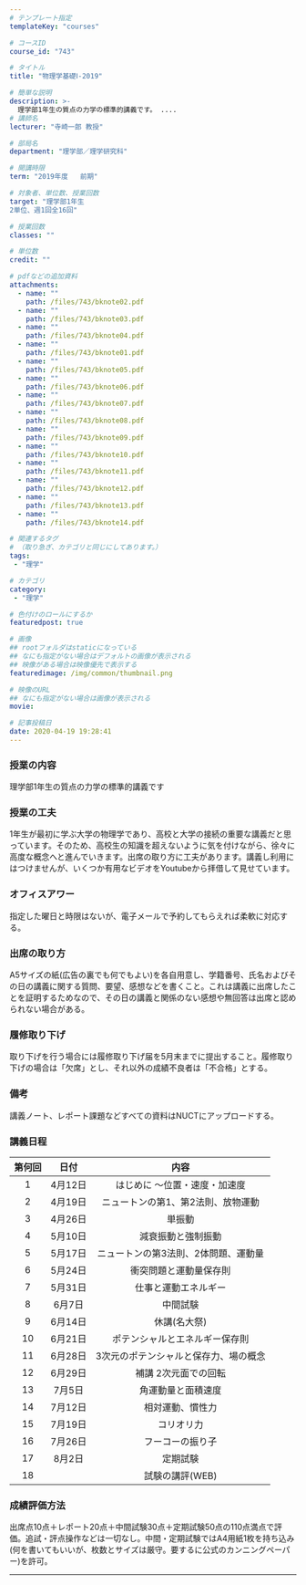 ```yaml
---
# テンプレート指定
templateKey: "courses"

# コースID
course_id: "743"

# タイトル
title: "物理学基礎Ⅰ-2019"

# 簡単な説明
description: >-
  理学部1年生の質点の力学の標準的講義です。 ....
# 講師名
lecturer: "寺崎一郎 教授"

# 部局名
department: "理学部／理学研究科"

# 開講時限
term: "2019年度	前期"

# 対象者、単位数、授業回数
target: "理学部1年生
2単位、週1回全16回"

# 授業回数
classes: ""

# 単位数
credit: ""

# pdfなどの追加資料
attachments:
  - name: "" 
    path: /files/743/bknote02.pdf
  - name: "" 
    path: /files/743/bknote03.pdf
  - name: "" 
    path: /files/743/bknote04.pdf
  - name: "" 
    path: /files/743/bknote01.pdf
  - name: "" 
    path: /files/743/bknote05.pdf
  - name: "" 
    path: /files/743/bknote06.pdf
  - name: "" 
    path: /files/743/bknote07.pdf
  - name: "" 
    path: /files/743/bknote08.pdf
  - name: "" 
    path: /files/743/bknote09.pdf
  - name: "" 
    path: /files/743/bknote10.pdf
  - name: "" 
    path: /files/743/bknote11.pdf
  - name: "" 
    path: /files/743/bknote12.pdf
  - name: "" 
    path: /files/743/bknote13.pdf
  - name: "" 
    path: /files/743/bknote14.pdf

# 関連するタグ
# （取り急ぎ、カテゴリと同じにしてあります。）
tags:
 - "理学"

# カテゴリ
category:
 - "理学"

# 色付けのロールにするか
featuredpost: true

# 画像
## rootフォルダはstaticになっている
## なにも指定がない場合はデフォルトの画像が表示される
## 映像がある場合は映像優先で表示する
featuredimage: /img/common/thumbnail.png

# 映像のURL
## なにも指定がない場合は画像が表示される
movie: 

# 記事投稿日
date: 2020-04-19 19:28:41
---
```




### 授業の内容

理学部1年生の質点の力学の標準的講義です

### 授業の工夫
1年生が最初に学ぶ大学の物理学であり、高校と大学の接続の重要な講義だと思っています。そのため、高校生の知識を超えないように気を付けながら、徐々に高度な概念へと進んでいきます。出席の取り方に工夫があります。講義し利用にはつけませんが、いくつか有用なビデオをYoutubeから拝借して見せています。








### オフィスアワー
指定した曜日と時限はないが、電子メールで予約してもらえれば柔軟に対応する。

### 出席の取り方
A5サイズの紙(広告の裏でも何でもよい)を各自用意し、学籍番号、氏名およびその日の講義に関する質問、要望、感想などを書くこと。これは講義に出席したことを証明するためなので、その日の講義と関係のない感想や無回答は出席と認められない場合がある。



### 履修取り下げ
取り下げを行う場合には履修取り下げ届を5月末までに提出すること。履修取り下げの場合は「欠席」とし、それ以外の成績不良者は「不合格」とする。

### 備考
講義ノート、レポート課題などすべての資料はNUCTにアップロードする。


### 講義日程
| 第何回 | 日付 | 内容 |
|:----:|:-----:|:--------:|
| 1 | 4月12日 | はじめに ～位置・速度・加速度 |
| 2 | 4月19日 | ニュートンの第1、第2法則、放物運動|
| 3 | 4月26日| 単振動 |
| 4 | 5月10日 | 減衰振動と強制振動 |
| 5 | 5月17日 | ニュートンの第3法則、2体問題、運動量 |
| 6 | 5月24日 | 衝突問題と運動量保存則 |
| 7 | 5月31日 | 仕事と運動エネルギー |
| 8 | 6月7日 | 中間試験 |
| 9 | 6月14日 | 休講(名大祭) |
| 10 | 6月21日 | ポテンシャルとエネルギー保存則 |
| 11 | 6月28日 | 3次元のポテンシャルと保存力、場の概念 |
| 12 | 6月29日 | 補講 2次元面での回転 |
| 13 | 7月5日 | 角運動量と面積速度 |
| 14 | 7月12日 | 相対運動、慣性力 |
| 15 | 7月19日 | コリオリ力 |
| 16 | 7月26日 | フーコーの振り子 |
| 17 | 8月2日 | 定期試験 |
| 18 || 試験の講評(WEB) |












### 成績評価方法
出席点10点＋レポート20点＋中間試験30点＋定期試験50点の110点満点で評価。追試・評点操作などは一切なし。中間・定期試験ではA4用紙1枚を持ち込み(何を書いてもいいが、枚数とサイズは厳守。要するに公式のカンニングペーパー)を許可。



-----